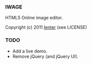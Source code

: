 ### IWAGE

HTML5 Online image editor.

Copyright (c) 2011 <a href="http://ienter.net">Ienter</a> (see LICENSE)

### TODO

- Add a live demo.
- Remove jQuery (and jQuery UI).
